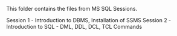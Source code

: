 This folder contains the files from MS SQL Sessions. 

Session 1 - Introduction to DBMS, Installation of SSMS
Session 2 - Introduction to SQL - DML, DDL, DCL, TCL Commands